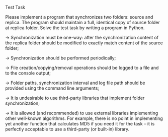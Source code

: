 Test Task

Please implement a program that synchronizes two folders: source and
replica. The program should maintain a full, identical copy of source
folder at replica folder. Solve the test task by writing a program in
Python.

-> Synchronization must be one-way: after the synchronization content of the
 replica folder should be modified to exactly match content of the source
 folder;

-> Synchronization should be performed periodically;

-> File creation/copying/removal operations should be logged to a file and to the
 console output;

-> Folder paths, synchronization interval and log file path should be provided
 using the command line arguments;

-> It is undesirable to use third-party libraries that implement folder
 synchronization;

-> It is allowed (and recommended) to use external libraries implementing other
 well-known algorithms. For example, there is no point in implementing yet
 another function that calculates MD5 if you need it for the task – it is perfectly
 acceptable to use a third-party (or built-in) library.